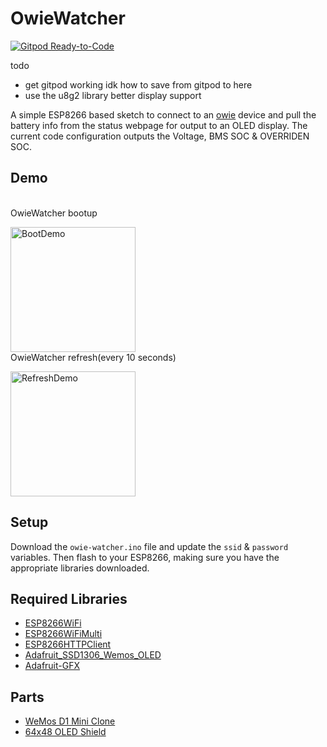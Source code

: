 # OwieWatcher
[![Gitpod Ready-to-Code](https://img.shields.io/badge/Gitpod-Ready--to--Code-blue?logo=gitpod)](https://gitpod.io/#https://github.com/tonyt321/ESP32Gitpod)

todo
- get gitpod working idk how to save from gitpod to here 
- use the u8g2 library better display support

A simple ESP8266 based sketch to connect to an [owie](https://github.com/tonyt321/OWIE-OLED) device and pull the battery info from the status webpage for output to an OLED display. The current code configuration outputs the Voltage, BMS SOC & OVERRIDEN SOC.

## Demo
<br>OwieWatcher bootup</p>
<p><img src="https://github.com/TurdSnack/owiewatcher/blob/main/Boot.gif" alt="BootDemo" width="200px">
<br>OwieWatcher refresh(every 10 seconds)</p>
<p><img src="https://github.com/TurdSnack/owiewatcher/blob/main/Refresh.gif" alt="RefreshDemo" width="200px">


## Setup
Download the `owie-watcher.ino` file and update the `ssid` & `password` variables. Then flash to your ESP8266, making sure you have the appropriate libraries downloaded.

## Required Libraries
* [ESP8266WiFi](https://github.com/esp8266/Arduino)
* [ESP8266WiFiMulti](https://github.com/esp8266/Arduino)
* [ESP8266HTTPClient](https://github.com/esp8266/Arduino)
* [Adafruit_SSD1306_Wemos_OLED](https://github.com/stblassitude/Adafruit_SSD1306_Wemos_OLED.git)
* [Adafruit-GFX](https://github.com/adafruit/Adafruit-GFX-Library)

## Parts
- [WeMos D1 Mini Clone](https://www.amazon.com/dp/B081PX9YFV/)
- [64x48 OLED Shield](https://www.amazon.com/gp/product/B01MZYYHHD/)
